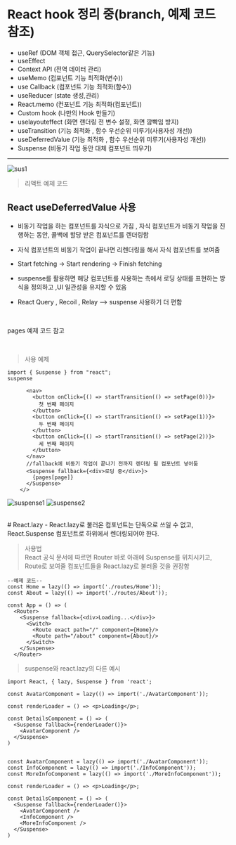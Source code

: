 # React hook 정리 중(branch, 예제 코드 참조)

- useRef (DOM 객체 접근, QuerySelector같은 기능)</br>
- useEffect
- Context API (전역 데이터 관리)
- useMemo (컴포넌트 기능 최적화(변수))
- use Callback (컴포넌트 기능 최적화(함수))
- useReducer (state 생성,관리)
- React.memo (컨포넌트 기능 최적화(컴포넌트))
- Custom hook (나만의 Hook 만들기)
- uselayouteffect (화면 랜더링 전 변수 설정, 화면 깜빡임 방지)
- useTransition (기능 최적화 , 함수 우선순위 미루기(사용자성 개선))
- useDeferredValue (기능 최적화 , 함수 우선순위 미루기(사용자성 개선))
- Suspense (비동기 작업 동안 대체 컴포넌트 띄우기)

---

![sus1](https://user-images.githubusercontent.com/86187456/205493252-1dc0b54d-5704-44a6-871d-b8c6a62162bb.png)
>리액트 예제 코드

## React useDeferredValue 사용

- 비동기 작업을 하는 컴포넌트를 자식으로 가짐 , 자식 컴포넌트가 비동기 작업을 진행하는 동안, 콜백에 할당 받은 컴포넌트를 렌더링함
- 자식 컴포넌트의 비동기 작업이 끝나면 리렌더링을 해서 자식 컴포넌트를 보여줌
- Start fetching -> Start rendering -> Finish fetching
- suspense를 활용하면 해당 컴포넌트를 사용하는 측에서 로딩 상태를 표현하는 방식을 정의하고 ,UI 일관성을 유지할 수 있음

- React Query , Recoil , Relay --> suspense 사용하기 더 편함

<br />

pages 예제 코드 참고

<br />

> 사용 예제

```
import { Suspense } from "react";
suspense

      <nav>
        <button onClick={() => startTransition(() => setPage(0))}>
          첫 번째 페이지
        </button>
        <button onClick={() => startTransition(() => setPage(1))}>
          두 번째 페이지
        </button>
        <button onClick={() => startTransition(() => setPage(2))}>
          세 번째 페이지
        </button>
      </nav>
      //fallback에 비동기 작업이 끝나기 전까지 렌더링 될 컴포넌트 넣어둠
      <Suspense fallback={<div>로딩 중</div>}>
        {pages[page]}
      </Suspense>
    </>
```


![suspense1](https://user-images.githubusercontent.com/86187456/205493279-c83d4a43-62ce-4942-b7cc-af3a4a94ddc9.png)
![suspense2](https://user-images.githubusercontent.com/86187456/205493280-1f5885a7-a991-4f7f-9742-d2611474465a.png)



<br />
# React.lazy
- React.lazy로 불러온 컴포넌트는 단독으로 쓰일 수 없고, React.Suspense 컴포넌트로 하위에서 렌더링되어야 한다.

>사용법<br />
>React 공식 문서에 따르면 Router 바로 아래에 Suspense를 위치시키고, Route로 보여줄 컴포넌트들을 React.lazy로 불러올 것을 권장함

```
--예제 코드--
const Home = lazy(() => import('./routes/Home'));
const About = lazy(() => import('./routes/About'));

const App = () => (
  <Router>
    <Suspense fallback={<div>Loading...</div>}>
      <Switch>
        <Route exact path="/" component={Home}/>
        <Route path="/about" component={About}/>
      </Switch>
    </Suspense>
  </Router>
```

>suspense와 react.lazy의 다른 예시

```
import React, { lazy, Suspense } from 'react';

const AvatarComponent = lazy(() => import('./AvatarComponent'));

const renderLoader = () => <p>Loading</p>;

const DetailsComponent = () => (
  <Suspense fallback={renderLoader()}>
    <AvatarComponent />
  </Suspense>
)

```


```

const AvatarComponent = lazy(() => import('./AvatarComponent'));
const InfoComponent = lazy(() => import('./InfoComponent'));
const MoreInfoComponent = lazy(() => import('./MoreInfoComponent'));

const renderLoader = () => <p>Loading</p>;

const DetailsComponent = () => (
  <Suspense fallback={renderLoader()}>
    <AvatarComponent />
    <InfoComponent />
    <MoreInfoComponent />
  </Suspense>
)
```
